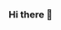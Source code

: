 ### Hi there 👋

<!--
**dartees/dartees** is a ✨ _special_ ✨ repository because its `README.md` (this file) appears on your GitHub profile.

Here are some ideas to get you started:

- 🔭 I’m currently working on Lasers, Arduino, Linux, 3D Printing, all things maker
- 🌱 I’m currently learning everything! the world is my laboratory!
- 👯 I’m looking to collaborate on new projects that help me expand my knowledge and understanding.
- 🤔 I’m looking for help with Maker projects. PLC's, Can Network programming, Crazy Ideas!!!
- 💬 Ask me about anything!
- 📫 How to reach me: email! dartees@yahoo.com
- 😄 Pronouns: Rufus Xavier Sarsaparilla
- ⚡ Fun fact: apparently this readme was a ^Secret^
-->
